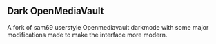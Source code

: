 ## Dark OpenMediaVault
A fork of sam69 userstyle Openmediavault darkmode with some major modifications made to make the interface more modern.
